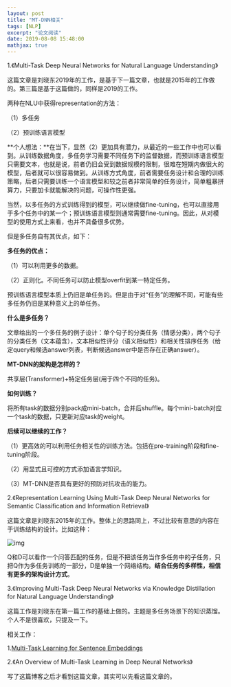 ```yaml
---
layout: post
title: "MT-DNN相关"
tags: [NLP]
excerpt: "论文阅读"
date: 2019-08-08 15:48:00
mathjax: true
---
```


1.《Multi-Task Deep Neural Networks for Natural Language Understanding》

这篇文章是刘晓东2019年的工作，是基于下一篇文章，也就是2015年的工作做的。第三篇是基于这篇做的，同样是2019的工作。

两种在NLU中获得representation的方法：

（1）多任务

（2）预训练语言模型

**个人想法：**在当下，显然（2）更加具有潜力，从最近的一些工作中也可以看到。从训练数据角度，多任务学习需要不同任务下的监督数据，而预训练语言模型只需要文本，也就是说，前者仍旧会受到数据规模的限制，很难在短期内做很大的模型，后者就可以很容易做到。从训练方式角度，前者需要任务设计和合理的训练策略，后者只需要训练一个语言模型和较之前者非常简单的任务设计，简单粗暴拼算力，只要加卡就能解决的问题，可操作性更强。

当然，以多任务的方式训练得到的模型，可以继续做fine-tuning，也可以直接用于多个任务中的某一个；预训练语言模型则通常需要fine-tuning。因此，从对模型的使用方式上来看，也并不具备很多优势。

但是多任务自有其优点，如下：

**多任务的优点：**

（1）可以利用更多的数据。

（2）正则化。不同任务可以防止模型overfit到某一特定任务。

预训练语言模型本质上仍旧是单任务的。但是由于对“任务”的理解不同，可能有些多任务仍旧是某种意义上的单任务。

**什么是多任务？**

文章给出的一个多任务的例子设计：单个句子的分类任务（情感分类），两个句子的分类任务（文本蕴含），文本相似性评分（语义相似性）和相关性排序任务（给定query和候选answer列表，判断候选answer中是否存在正确answer）。

**MT-DNN的架构是怎样的？**

共享层(Transformer)+特定任务层(用于四个不同的任务)。

**如何训练？**

将所有task的数据分别pack成mini-batch，合并后shuffle。每个mini-batch对应一个task的数据，只更新对应task的weight。

**后续可以继续的工作？**

（1）更高效的可以利用任务相关性的训练方法。包括在pre-training阶段和fine-tuning阶段。

（2）用显式且可控的方式添加语言学知识。

（3）MT-DNN是否具有更好的预防对抗攻击的能力。

2.《Representation Learning Using Multi-Task Deep Neural Networks for Semantic Classiﬁcation and Information Retrieval》

这篇文章是刘晓东2015年的工作。整体上的思路同上，不过比较有意思的内容在于训练结构的设计。比如这种：

![img](http://wx3.sinaimg.cn/mw690/aba7d18bly1g5scd008qtj20k507w0t0.jpg)

Q和D可以看作一个问答匹配的任务，但是不把该任务当作多任务中的子任务，只把Q作为多任务训练的一部分，D是单独一个网络结构。**结合任务的多样性，相信有更多的架构设计方式**。

3.《Improving Multi-Task Deep Neural Networks via Knowledge Distillation for Natural Language Understanding》

这篇工作是刘晓东在第一篇工作的基础上做的。主题是多任务场景下的知识蒸馏。个人不是很喜欢，只提及一下。

相关工作：

1.[Multi-Task Learning for Sentence Embeddings](https://medium.com/@makcedward/multi-task-learning-for-sentence-embeddings-55f47be1610a)

2.《An Overview of Multi-Task Learning in Deep Neural Networks》

写了这篇博客之后才看到这篇文章，其实可以先看这篇文章的。
